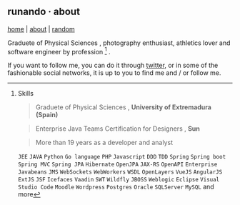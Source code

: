 ## runando · about
[home](https://runando.github.io/www/) | [about](https://runando.github.io/www/about/) | [random](https://runando.github.io/www/random.html)

Graduete of Physical Sciences , photography enthusiast, athletics lover and software engineer by profession [^1] .

If you want to follow me, you can do it through [twitter](https://twitter.com/runando), or in some of the fashionable social networks, it is up to you to find me and / or follow me.

[^1]: Skills
    
    >Graduete of Physical Sciences , **University of Extremadura (Spain)**
    
    >Enterprise Java Teams Certification for Designers , **Sun**
    
    >More than 19 years as a developer and analyst 
    
    ```JEE``` ```JAVA``` ```Python``` ```Go language``` ```PHP``` ```Javascript``` ```DDD``` ```TDD``` ```Spring``` ```Spring boot``` ```Spring MVC``` ```Spring JPA``` ```Hibernate``` ```OpenJPA``` ```JAX-RS``` ```OpenAPI``` ```Enterprise Javabeans``` ```JMS``` ```WebSockets``` ```WebWorkers``` ```WSDL``` ```OpenLayers``` ```VueJS``` ```AngularJS``` ```ExtJS``` ```JSF``` ```Icefaces``` ```Vaadin``` ```SWT``` ```Wildfly``` ```JBOSS``` ```Weblogic``` ```Eclipse``` ```Visual Studio Code``` ```Moodle``` ```Wordpress``` ```Postgres``` ```Oracle``` ```SQLServer``` ```MySQL``` and more
